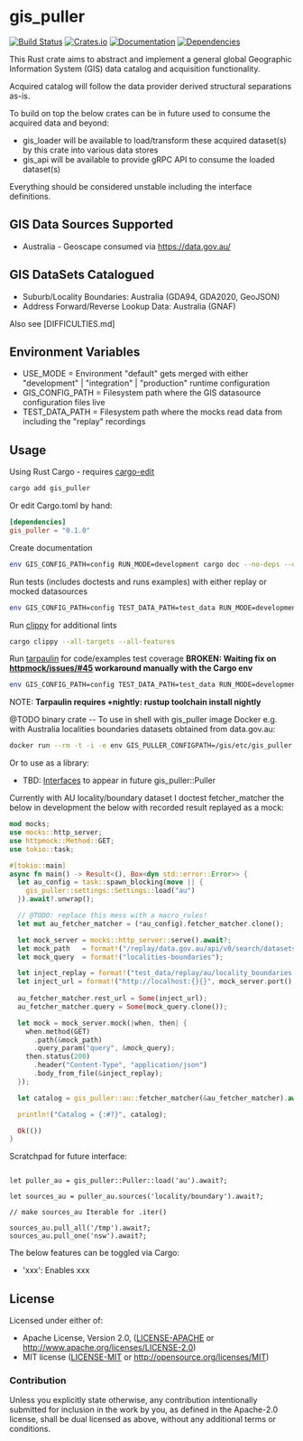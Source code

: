gis_puller
==========

[![Build Status](svg)](@TODO:link)
[![Crates.io](svg)](@TODO:link)
[![Documentation](svg)](@TODO:link)
[![Dependencies](svg)](https://deps.rs/repo/github/rust-lang/cargo)

This Rust crate aims to abstract and implement a general global Geographic Information System (GIS) data catalog and acquisition functionality.

Acquired catalog will follow the data provider derived structural separations as-is.

To build on top the below crates can be in future used to consume the acquired data and beyond:

- gis_loader will be available to load/transform these acquired dataset(s) by this crate into various data stores
- gis_api will be available to provide gRPC API to consume the loaded dataset(s)

Everything should be considered unstable including the interface definitions.

## GIS Data Sources Supported

- Australia - Geoscape consumed via https://data.gov.au/

## GIS DataSets Catalogued

- Suburb/Locality Boundaries: Australia  (GDA94, GDA2020, GeoJSON)
- Address Forward/Reverse Lookup Data: Australia (GNAF)

Also see [DIFFICULTIES.md]

## Environment Variables

- USE_MODE = Environment "default" gets merged with either "development" | "integration" | "production" runtime configuration
- GIS_CONFIG_PATH = Filesystem path where the GIS datasource configuration files live
- TEST_DATA_PATH = Filesystem path where the mocks read data from including the "replay" recordings

## Usage

Using Rust Cargo - requires [cargo-edit](https://crates.io/crates/cargo-edit)

```bash
cargo add gis_puller
```

Or edit Cargo.toml by hand:

```toml
[dependencies]
gis_puller = "0.1.0"
```

Create documentation
```bash
env GIS_CONFIG_PATH=config RUN_MODE=development cargo doc --no-deps --open
```

Run tests (includes doctests and runs examples) with either replay or mocked datasources
```bash
env GIS_CONFIG_PATH=config TEST_DATA_PATH=test_data RUN_MODE=development cargo test
```

Run [clippy](https://github.com/rust-lang/rust-clippy) for additional lints
```bash
cargo clippy --all-targets --all-features
```

Run [tarpaulin](https://github.com/xd009642/tarpaulin) for code/examples test coverage
__BROKEN: Waiting fix on [httpmock/issues/#45](https://github.com/alexliesenfeld/httpmock/issues/45) workaround manually with the Cargo env__
```bash
env GIS_CONFIG_PATH=config TEST_DATA_PATH=test_data RUN_MODE=development cargo +nightly tarpaulin --run-types Tests,Doctests,Benchmarks,Examples,Lib,Bins -v
```
NOTE: __Tarpaulin requires +nightly: rustup toolchain install nightly__

@TODO binary crate -- To use in shell with gis_puller image Docker e.g. with Australia localities boundaries datasets obtained from data.gov.au:
```bash
docker run --rm -t -i -e env GIS_PULLER_CONFIGPATH=/gis/etc/gis_puller GIS_PULLER_DATAPATH=/gis/data gis_puller gis_puller pull --all au locality/boundary
```

Or to use as a library:
- TBD: [Interfaces](INTERFACES.md) to appear in future gis_puller::Puller

Currently with AU locality/boundary dataset I doctest fetcher_matcher the below in development the below with recorded result replayed as a mock:

```rust
mod mocks;
use mocks::http_server;
use httpmock::Method::GET;
use tokio::task;

#[tokio::main]
async fn main() -> Result<(), Box<dyn std::error::Error>> {
  let au_config = task::spawn_blocking(move || {
    gis_puller::settings::Settings::load("au")
  }).await?.unwrap();

  // @TODO: replace this mess with a macro_rules!
  let mut au_fetcher_matcher = (*au_config).fetcher_matcher.clone();

  let mock_server = mocks::http_server::serve().await?;
  let mock_path   = format!("/replay/data.gov.au/api/v0/search/datasets");
  let mock_query  = format!("localities-boundaries");

  let inject_replay = format!("test_data/replay/au/locality_boundaries.json");
  let inject_url = format!("http://localhost:{}{}", mock_server.port(), &mock_path);
  
  au_fetcher_matcher.rest_url = Some(inject_url);
  au_fetcher_matcher.query = Some(mock_query.clone());

  let mock = mock_server.mock(|when, then| {
    when.method(GET)       
      .path(&mock_path)
      .query_param("query", &mock_query);
    then.status(200)
      .header("Content-Type", "application/json")
      .body_from_file(&inject_replay);
  });

  let catalog = gis_puller::au::fetcher_matcher(&au_fetcher_matcher).await?;

  println!("Catalog = {:#?}", catalog);

  Ok(())
}  
```

Scratchpad for future interface:
```ignore

let puller_au = gis_puller::Puller::load('au').await?;

let sources_au = puller_au.sources('locality/boundary').await?;

// make sources_au Iterable for .iter()

sources_au.pull_all('/tmp').await?;
sources_au.pull_one('nsw').await?;

```

[cargo-edit]: https://crates.io/crates/cargo-edit

The below features can be toggled via Cargo:

- 'xxx': Enables xxx

## License

Licensed under either of:

 * Apache License, Version 2.0, ([LICENSE-APACHE](LICENSE-APACHE) or http://www.apache.org/licenses/LICENSE-2.0)
 * MIT license ([LICENSE-MIT](LICENSE-MIT) or http://opensource.org/licenses/MIT)

### Contribution

Unless you explicitly state otherwise, any contribution intentionally submitted for inclusion in the work by you, as defined in the Apache-2.0 license, shall be dual licensed as above, without any additional terms or conditions.
